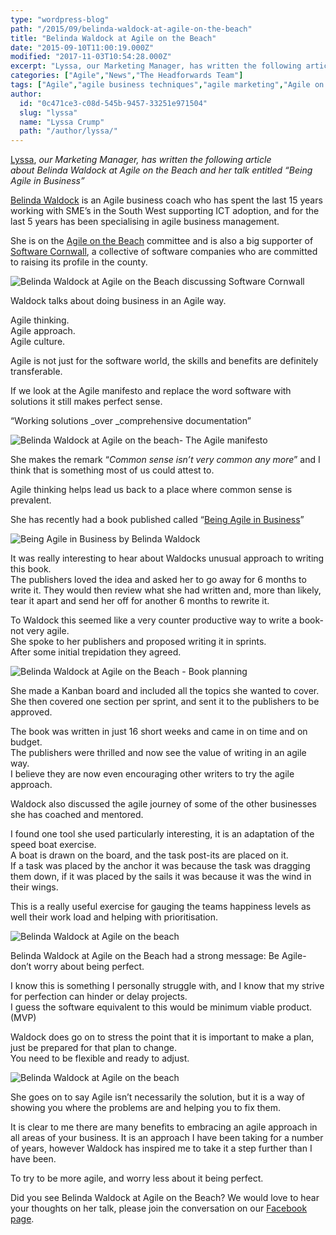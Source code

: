 ```yaml
---
type: "wordpress-blog"
path: "/2015/09/belinda-waldock-at-agile-on-the-beach"
title: "Belinda Waldock at Agile on the Beach"
date: "2015-09-10T11:00:19.000Z"
modified: "2017-11-03T10:54:28.000Z"
excerpt: "Lyssa, our Marketing Manager, has written the following article about Belinda Waldock at Agile on the Beach and her talk entitled “Being Agile in Business” Belinda Waldock is an Agile business coach who has spent the last 15 years working with SME’s in the South West supporting ICT adoption, and for the last 5 years has been …"
categories: ["Agile","News","The Headforwards Team"]
tags: ["Agile","agile business techniques","agile marketing","Agile on the Beach","Agile on the Beach 2015","agile sales","agile writing","being agile","being agile in business","Belinda Waldcock","belinda waldock","book","book publishing","Kanban","lyssa-fee crump","software development cornwall"]
author:
  id: "0c471ce3-c08d-545b-9457-33251e971504"
  slug: "lyssa"
  name: "Lyssa Crump"
  path: "/author/lyssa/"
---
```

[Lyssa](https://uk.linkedin.com/in/lyssafeecrump), _our Marketing Manager, has written the following article about_ _Belinda Waldock at Agile on the Beach and her talk entitled “Being Agile in Business”_

[Belinda Waldock](https://twitter.com/belindawaldock) is an Agile business coach who has spent the last 15 years working with SME’s in the South West supporting ICT adoption, and for the last 5 years has been specialising in agile business management.

She is on the [Agile on the Beach](http://agileonthebeach.com/) committee and is also a big supporter of [Software Cornwall](http://www.headforwards.com/2015/08/software-cornwall/), a collective of software companies who are committed to raising its profile in the county.


<section class="gallery">


![Belinda Waldock at Agile on the Beach discussing Software Cornwall ](/wp-content/uploads/2015/09/Belinda-Waldcock-Being-Agile-in-Business-Software-Cornwall-Agile-on-the-Beach.jpg)

</section>



Waldock talks about doing business in an Agile way.

Agile thinking.  
Agile approach.  
Agile culture.

Agile is not just for the software world, the skills and benefits are definitely transferable.

If we look at the Agile manifesto and replace the word software with solutions it still makes perfect sense.

“Working solutions _over _comprehensive documentation”


<section class="gallery">


![Belinda Waldock at Agile on the beach- The Agile manifesto](/wp-content/uploads/2015/09/Belinda-Waldcock-The-Agile-Manifesto-Being-Agile-in-Business-.jpg)

</section>



She makes the remark “_Common sense isn’t very common any more_” and I think that is something most of us could attest to.

Agile thinking helps lead us back to a place where common sense is prevalent.

She has recently had a book published called “[Being Agile in Business](http://www.amazon.co.uk/Being-Agile-Business-Discover-Smarter/dp/1292083700/ref=as_sl_pc_tf_til?tag=wwwbelindawco-21&linkCode=w00&linkId=ARFOGQWJ52CULALO&creativeASIN=1292083700)”


<section class="gallery">


![Being Agile in Business by Belinda Waldock ](/wp-content/uploads/2015/09/Being-Agile-in-Business-book-by-Belinda-Waldcock.jpg)

</section>



It was really interesting to hear about Waldocks unusual approach to writing this book.  
The publishers loved the idea and asked her to go away for 6 months to write it. They would then review what she had written and, more than likely, tear it apart and send her off for another 6 months to rewrite it.

To Waldock this seemed like a very counter productive way to write a book-not very agile.  
She spoke to her publishers and proposed writing it in sprints.  
After some initial trepidation they agreed.


<section class="gallery">


![Belinda Waldock at Agile on the Beach - Book planning ](/wp-content/uploads/2015/09/Belinda-Waldcock-book-plannong-being-Agile-in-Business-.jpg)

</section>



She made a Kanban board and included all the topics she wanted to cover. She then covered one section per sprint, and sent it to the publishers to be approved.

The book was written in just 16 short weeks and came in on time and on budget.  
The publishers were thrilled and now see the value of writing in an agile way.  
I believe they are now even encouraging other writers to try the agile approach.

Waldock also discussed the agile journey of some of the other businesses she has coached and mentored.

I found one tool she used particularly interesting, it is an adaptation of the speed boat exercise.  
A boat is drawn on the board, and the task post-its are placed on it.  
If a task was placed by the anchor it was because the task was dragging them down, if it was placed by the sails it was because it was the wind in their wings.

This is a really useful exercise for gauging the teams happiness levels as well their work load and helping with prioritisation.


<section class="gallery">


![Belinda Waldock at Agile on the beach ](/wp-content/uploads/2015/09/Belinda-Waldcock-Being-Agile-in-Business-Agile-on-the-Beach.jpg)

</section>



Belinda Waldock at Agile on the Beach had a strong message: Be Agile- don’t worry about being perfect.

I know this is something I personally struggle with, and I know that my strive for perfection can hinder or delay projects.  
I guess the software equivalent to this would be minimum viable product. (MVP)

Waldock does go on to stress the point that it is important to make a plan, just be prepared for that plan to change.  
You need to be flexible and ready to adjust.


<section class="gallery">


![Belinda Waldock at Agile on the beach](/wp-content/uploads/2015/09/Belinda-Waldock-Agile-on-the-Beach-letting-go-of-the-wheel-.jpg)

</section>



She goes on to say Agile isn’t necessarily the solution, but it is a way of showing you where the problems are and helping you to fix them.

It is clear to me there are many benefits to embracing an agile approach in all areas of your business. It is an approach I have been taking for a number of years, however Waldock has inspired me to take it a step further than I have been.

To try to be more agile, and worry less about it being perfect.

Did you see Belinda Waldock at Agile on the Beach? We would love to hear your thoughts on her talk, please join the conversation on our [Facebook page](https://www.facebook.com/headforwards).
